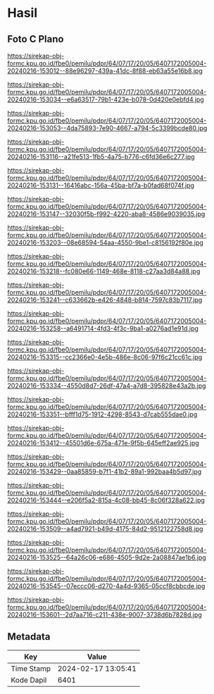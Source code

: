 # Hasil

## Foto C Plano

https://sirekap-obj-formc.kpu.go.id/fbe0/pemilu/pdpr/64/07/17/20/05/6407172005004-20240216-153012--88e96297-439a-41dc-8f88-eb63a55e16b8.jpg

https://sirekap-obj-formc.kpu.go.id/fbe0/pemilu/pdpr/64/07/17/20/05/6407172005004-20240216-153034--e6a63517-79b1-423e-b078-0d420e0ebfd4.jpg

https://sirekap-obj-formc.kpu.go.id/fbe0/pemilu/pdpr/64/07/17/20/05/6407172005004-20240216-153053--4da75893-7e90-4667-a794-5c3399bcde80.jpg

https://sirekap-obj-formc.kpu.go.id/fbe0/pemilu/pdpr/64/07/17/20/05/6407172005004-20240216-153116--a21fe513-1fb5-4a75-b776-c6fd36e6c277.jpg

https://sirekap-obj-formc.kpu.go.id/fbe0/pemilu/pdpr/64/07/17/20/05/6407172005004-20240216-153131--16416abc-156a-45ba-bf7a-b0fad68f074f.jpg

https://sirekap-obj-formc.kpu.go.id/fbe0/pemilu/pdpr/64/07/17/20/05/6407172005004-20240216-153147--32030f5b-f992-4220-aba8-4586e9039035.jpg

https://sirekap-obj-formc.kpu.go.id/fbe0/pemilu/pdpr/64/07/17/20/05/6407172005004-20240216-153203--08e68594-54aa-4550-9be1-c8156192f80e.jpg

https://sirekap-obj-formc.kpu.go.id/fbe0/pemilu/pdpr/64/07/17/20/05/6407172005004-20240216-153218--fc080e66-1149-468e-8118-c27aa3d84a88.jpg

https://sirekap-obj-formc.kpu.go.id/fbe0/pemilu/pdpr/64/07/17/20/05/6407172005004-20240216-153241--c633662b-e426-4848-b814-7597c83b7117.jpg

https://sirekap-obj-formc.kpu.go.id/fbe0/pemilu/pdpr/64/07/17/20/05/6407172005004-20240216-153258--a6491714-4fd3-4f3c-9ba1-a0276ad1e91d.jpg

https://sirekap-obj-formc.kpu.go.id/fbe0/pemilu/pdpr/64/07/17/20/05/6407172005004-20240216-153315--cc2366e0-4e5b-486e-8c06-97f6c21cc61c.jpg

https://sirekap-obj-formc.kpu.go.id/fbe0/pemilu/pdpr/64/07/17/20/05/6407172005004-20240216-153334--4550d8d7-26df-47a4-a7d8-395828e43a2b.jpg

https://sirekap-obj-formc.kpu.go.id/fbe0/pemilu/pdpr/64/07/17/20/05/6407172005004-20240216-153351--bfff1d75-1912-4298-8543-d7cab555dae0.jpg

https://sirekap-obj-formc.kpu.go.id/fbe0/pemilu/pdpr/64/07/17/20/05/6407172005004-20240216-153412--45501d6e-675a-471e-9f5b-645eff2ae925.jpg

https://sirekap-obj-formc.kpu.go.id/fbe0/pemilu/pdpr/64/07/17/20/05/6407172005004-20240216-153429--0aa85859-b7f1-41b2-89a1-992baa4b5d97.jpg

https://sirekap-obj-formc.kpu.go.id/fbe0/pemilu/pdpr/64/07/17/20/05/6407172005004-20240216-153444--e206f5a2-815a-4c08-bb45-8c06f328a622.jpg

https://sirekap-obj-formc.kpu.go.id/fbe0/pemilu/pdpr/64/07/17/20/05/6407172005004-20240216-153509--a4ad7921-b49d-4175-84d2-9512122758d8.jpg

https://sirekap-obj-formc.kpu.go.id/fbe0/pemilu/pdpr/64/07/17/20/05/6407172005004-20240216-153525--64a26c06-e686-4505-9d2e-2a08847ae1b6.jpg

https://sirekap-obj-formc.kpu.go.id/fbe0/pemilu/pdpr/64/07/17/20/05/6407172005004-20240216-153545--07eccc06-d270-4a4d-9365-05ccf8cbbcde.jpg

https://sirekap-obj-formc.kpu.go.id/fbe0/pemilu/pdpr/64/07/17/20/05/6407172005004-20240216-153601--2d7aa716-c211-438e-9007-3738d6b7828d.jpg


## Metadata

| Key        | Value               |
| ---------- | ------------------- |
| Time Stamp | 2024-02-17 13:05:41 |
| Kode Dapil | 6401                |



